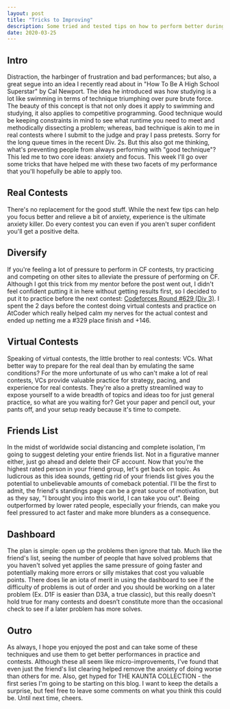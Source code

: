 ```yaml
---
layout: post
title: "Tricks to Improving"
description: Some tried and tested tips on how to perform better during CodeForce contests.
date: 2020-03-25
---
```


## Intro

Distraction, the harbinger of frustration and bad performances; but also, a great segue into an idea I recently read about in "How To Be A High School Superstar" by Cal Newport. The idea he introduced was how studying is a lot like swimming in terms of technique triumphing over pure brute force. The beauty of this concept is that not only does it apply to swimming and studying, it also applies to competitive programming. Good technique would be keeping constraints in mind to see what runtime you need to meet and methodically dissecting a problem; whereas, bad technique is akin to me in real contests where I submit to the judge and pray I pass pretests. Sorry for the long queue times in the recent Div. 2s. But this also got me thinking, what's preventing people from always performing with "good technique"? This led me to two core ideas: anxiety and focus. This week I'll go over some tricks that have helped me with these two facets of my performance that you'll hopefully be able to apply too.

## **Real Contests**

There's no replacement for the good stuff. While the next few tips can help you focus better and relieve a bit of anxiety, experience is the ultimate anxiety killer. Do every contest you can even if you aren't super confident you'll get a positive delta.

## Diversify

If you're feeling a lot of pressure to perform in CF contests, try practicing and competing on other sites to alleviate the pressure of performing on CF. Although I got this trick from my mentor before the post went out, I didn't feel confident putting it in here without getting results first, so I decided to put it to practice before the next contest: [Codeforces Round #629 (Div 3)](https://codeforces.com/contest/1328). I spent the 2 days before the contest doing virtual contests and practice on AtCoder which really helped calm my nerves for the actual contest and ended up netting me a #329 place finish and +146.

## **Virtual Contests**

Speaking of virtual contests, the little brother to real contests: VCs. What better way to prepare for the real deal than by emulating the same conditions? For the more unfortunate of us who can't make a lot of real contests, VCs provide valuable practice for strategy, pacing, and experience for real contests. They're also a pretty streamlined way to expose yourself to a wide breadth of topics and ideas too for just general practice, so what are you waiting for? Get your paper and pencil out, your pants off, and your setup ready because it's time to compete.

## **Friends List**

In the midst of worldwide social distancing and complete isolation, I'm going to suggest deleting your entire friends list. Not in a figurative manner either, just go ahead and delete their CF account. Now that you’re the highest rated person in your friend group, let's get back on topic. As ludicrous as this idea sounds, getting rid of your friends list gives you the potential to unbelievable amounts of comeback potential. I'll be the first to admit, the friend's standings page can be a great source of motivation, but as they say, "I brought you into this world, I can take you out". Being outperformed by lower rated people, especially your friends, can make you feel pressured to act faster and make more blunders as a consequence. 

## **Dashboard**

The plan is simple: open up the problems then ignore that tab. Much like the friend's list, seeing the number of people that have solved problems that you haven't solved yet applies the same pressure of going faster and potentially making more errors or silly mistakes that cost you valuable points. There does lie an iota of merit in using the dashboard to see if the difficulty of problems is out of order and you should be working on a later problem (Ex. D1F is easier than D3A, a true classic), but this really doesn't hold true for many contests and doesn’t constitute more than the occasional check to see if a later problem has more solves.

## **Outro**

As always, I hope you enjoyed the post and can take some of these techniques and use them to get better performances in practice and contests. Although these all seem like micro-improvements, I've found that even just the friend's list clearing helped remove the anxiety of doing worse than others for me. Also, get hyped for THE KAUNTA COLLECTION - the first series I'm going to be starting on this blog. I want to keep the details a surprise, but feel free to leave some comments on what you think this could be. Until next time, cheers.

